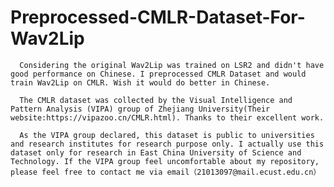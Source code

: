 # Preprocessed-CMLR-Dataset-For-Wav2Lip
      Considering the original Wav2Lip was trained on LSR2 and didn't have good performance on Chinese. I preprocessed CMLR Dataset and would train Wav2Lip on CMLR. Wish it would do better in Chinese.  
      
      The CMLR dataset was collected by the Visual Intelligence and Pattern Analysis (VIPA) group of Zhejiang University(Their website:https://vipazoo.cn/CMLR.html). Thanks to their excellent work.

      As the VIPA group declared, this dataset is public to universities and research institutes for research purpose only. I actually use this dataset only for research in East China University of Science and Technology. If the VIPA group feel uncomfortable about my repository, please feel free to contact me via email（21013097@mail.ecust.edu.cn）

